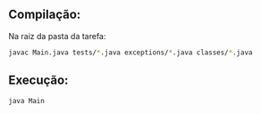 ## Compilação:
Na raiz da pasta da tarefa:

```bash
javac Main.java tests/*.java exceptions/*.java classes/*.java
```

## Execução:

```bash
java Main
```
